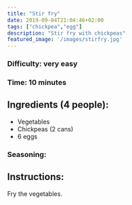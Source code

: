 ```yaml
---
title: "Stir fry"
date: 2019-09-04T21:04:46+02:00
tags: ["chickpea","egg"]
description: "Stir fry with chickpeas"
featured_image: '/images/stirfry.jpg'
---
```


### Difficulty: very easy
### Time: 10 minutes


## Ingredients (4 people):
- Vegetables
- Chickpeas (2 cans)
- 6 eggs


### Seasoning:


## Instructions:

Fry the vegetables.

